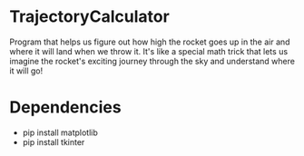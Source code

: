 # TrajectoryCalculator
Program that helps us figure out how high the rocket goes up in the air and where it will land when we throw it. It's like a special math trick that lets us imagine the rocket's exciting journey through the sky and understand where it will go!

# Dependencies
- pip install matplotlib
- pip install tkinter
